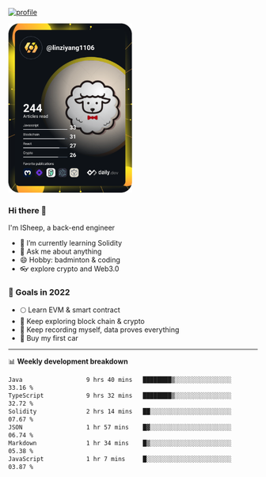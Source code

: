 [![profile](http://img.codelin.xyz/hello-im-isheep.svg)](https://www.calligrapher.ai/)

<a href="https://app.daily.dev/linziyang1106"><img src="/devcard.png" width="250" alt="ISheep's Dev Card"/></a>

### Hi there 🐏

I'm ISheep, a back-end engineer

- 🔭 I’m currently learning Solidity
- 💬 Ask me about anything
- 😄 Hobby: badminton & coding
- 👓 explore crypto and Web3.0

### 🚀 Goals in 2022
+ 🌕 Learn EVM & smart contract
+ 🤔 Keep exploring block chain & crypto
+ 🐏 Keep recording myself, data proves everything
+ 🚗 Buy my first car

-------

📊 **Weekly development breakdown**
<!--START_SECTION:waka-->

```text
Java                  9 hrs 40 mins   ████████▒░░░░░░░░░░░░░░░░   33.16 %
TypeScript            9 hrs 32 mins   ████████▒░░░░░░░░░░░░░░░░   32.72 %
Solidity              2 hrs 14 mins   ██░░░░░░░░░░░░░░░░░░░░░░░   07.67 %
JSON                  1 hr 57 mins    █▓░░░░░░░░░░░░░░░░░░░░░░░   06.74 %
Markdown              1 hr 34 mins    █▒░░░░░░░░░░░░░░░░░░░░░░░   05.38 %
JavaScript            1 hr 7 mins     █░░░░░░░░░░░░░░░░░░░░░░░░   03.87 %
```

<!--END_SECTION:waka-->
